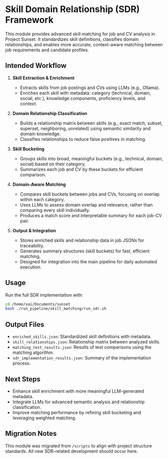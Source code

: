 # Skill Domain Relationship (SDR) Framework

This module provides advanced skill matching for job and CV analysis in Project Sunset. It standardizes skill definitions, classifies domain relationships, and enables more accurate, context-aware matching between job requirements and candidate profiles.

## Intended Workflow

1. **Skill Extraction & Enrichment**
   - Extracts skills from job postings and CVs using LLMs (e.g., Ollama).
   - Enriches each skill with metadata: category (technical, domain, social, etc.), knowledge components, proficiency levels, and context.

2. **Domain Relationship Classification**
   - Builds a relationship matrix between skills (e.g., exact match, subset, superset, neighboring, unrelated) using semantic similarity and domain knowledge.
   - Classifies relationships to reduce false positives in matching.

3. **Skill Bucketing**
   - Groups skills into broad, meaningful buckets (e.g., technical, domain, social) based on their category.
   - Summarizes each job and CV by these buckets for efficient comparison.

4. **Domain-Aware Matching**
   - Compares skill buckets between jobs and CVs, focusing on overlap within each category.
   - Uses LLMs to assess domain overlap and relevance, rather than comparing every skill individually.
   - Produces a match score and interpretable summary for each job-CV pair.

5. **Output & Integration**
   - Stores enriched skills and relationship data in job JSONs for traceability.
   - Generates summary structures (skill buckets) for fast, efficient matching.
   - Designed for integration into the main pipeline for daily automated execution.

## Usage

Run the full SDR implementation with:

```bash
cd /home/xai/Documents/sunset
bash ./run_pipeline/skill_matching/run_sdr.sh
```

## Output Files

- `enriched_skills.json`: Standardized skill definitions with metadata.
- `skill_relationships.json`: Relationship matrix between analyzed skills.
- `matching_test_results.json`: Results of test comparisons using the matching algorithm.
- `sdr_implementation_results.json`: Summary of the implementation process.

## Next Steps

- Enhance skill enrichment with more meaningful LLM-generated metadata.
- Integrate LLMs for advanced semantic analysis and relationship classification.
- Improve matching performance by refining skill bucketing and leveraging weighted matching.

## Migration Notes

This module was migrated from `/scripts` to align with project structure standards. All new SDR-related development should occur here.
